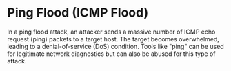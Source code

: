 # Ping Flood (ICMP Flood)
In a ping flood attack, an attacker sends a massive number of ICMP echo request (ping) packets to a target host. The target becomes overwhelmed, leading to a denial-of-service (DoS) condition. Tools like "ping" can be used for legitimate network diagnostics but can also be abused for this type of attack.

